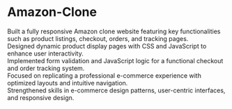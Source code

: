 # Amazon-Clone
Built a fully responsive Amazon clone website featuring key functionalities such as product listings, checkout, orders, and tracking pages.
<br>
Designed dynamic product display pages with CSS and JavaScript to enhance user interactivity.
<br>
Implemented form validation and JavaScript logic for a functional checkout and order tracking system.
<br>
Focused on replicating a professional e-commerce experience with optimized layouts and intuitive navigation.
<br>
Strengthened skills in e-commerce design patterns, user-centric interfaces, and responsive design.

